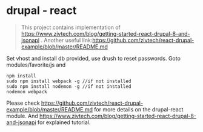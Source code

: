 # drupal - react
 > This project contains implementation of https://www.zivtech.com/blog/getting-started-react-drupal-8-and-jsonapi .
Another useful link:https://github.com/zivtech/react-drupal-example/blob/master/README.md

Set vhost and install db provided, use drush to reset passwords.
Goto modules/favorite/js and

```
npm install
sudo npm install webpack -g //if not installed
sudo npm install nodemon -g //if not installed
nodemon webpack
```

Please check https://github.com/zivtech/react-drupal-example/blob/master/README.md for more details on the drupal-react module.
And https://www.zivtech.com/blog/getting-started-react-drupal-8-and-jsonapi for explained tutorial.
